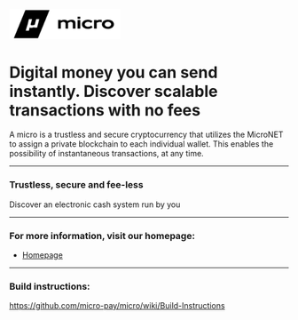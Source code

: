 <img src="micro.png" width="200"/>

# Digital money you can send instantly. Discover scalable transactions with no fees
A micro is a trustless and secure cryptocurrency that utilizes the MicroNET to assign a private blockchain to each individual wallet. This enables the possibility of instantaneous transactions, at any time.
___

### Trustless, secure and fee-less
Discover an electronic cash system run by you

***

### For more information, visit our homepage:
- [Homepage](https://micropay.cloud)
***

### Build instructions: 
https://github.com/micro-pay/micro/wiki/Build-Instructions
